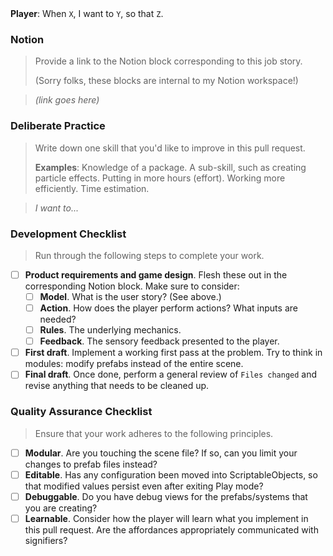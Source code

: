 <summary>
<strong>Player</strong>: When <code>X</code>, I want to <code>Y</code>, so that <code>Z</code>.
</summary>

### Notion

> Provide a link to the Notion block corresponding to this job story.
>
> (Sorry folks, these blocks are internal to my Notion workspace!)

> *(link goes here)*

### Deliberate Practice

> Write down one skill that you'd like to improve in this pull request.
>
> **Examples**: Knowledge of a package. A sub-skill, such as creating particle effects. Putting in more hours (effort). Working more efficiently. Time estimation.

> *I want to...*

### Development Checklist

> Run through the following steps to complete your work.

* [ ] **Product requirements and game design**. Flesh these out in the corresponding Notion block. Make sure to consider:
    * [ ] **Model**. What is the user story? (See above.)
    * [ ] **Action**. How does the player perform actions? What inputs are needed?
    * [ ] **Rules**. The underlying mechanics.
    * [ ] **Feedback**. The sensory feedback presented to the player.
* [ ] **First draft**. Implement a working first pass at the problem. Try to think in modules: modify prefabs instead of the entire scene.
* [ ] **Final draft**. Once done, perform a general review of `Files changed` and revise anything that needs to be cleaned up.

### Quality Assurance Checklist

> Ensure that your work adheres to the following principles.

* [ ] **Modular**. Are you touching the scene file? If so, can you limit your changes to prefab files instead?
* [ ] **Editable**. Has any configuration been moved into ScriptableObjects, so that modified values persist even after exiting Play mode?
* [ ] **Debuggable**. Do you have debug views for the prefabs/systems that you are creating?
* [ ] **Learnable**. Consider how the player will learn what you implement in this pull request. Are the affordances appropriately communicated with signifiers?
